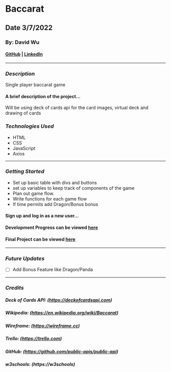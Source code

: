 # Baccarat
## Date 3/7/2022

### By: David Wu

#### [GitHub](https://github.com/dwu621) | [LinkedIn](www.linkedin.com/in/dwu621)
***

### ***Description***


Single player baccarat game

#### A brief description of the project...


Will be using deck of cards api for the card images, virtual deck and drawing of cards

### ***Technologies Used***
* HTML
* CSS
* JavaScript
* Axios
***

### ***Getting Started***
* Set up basic table with divs and buttons
* set up variables to keep track of components of the game
* Plan out game flow.
* Write functions for each game flow
* If time permits add Dragon/Bonus bonus

#### Sign up and log in as a new user...
#### Development Progress can be viewed [here](https://trello.com/b/2TYwLeAV/baccarat#)
#### Final Project can be viewed [here](insert-link-here)
***

<!-- ### ***ScreenShots***

##### image header 1
![Grizz](https://external-content.duckduckgo.com/iu/?u=https%3A%2F%2Ftse3.mm.bing.net%2Fth%3Fid%3DOIP.QtSdytu1CB7Bv8hEWCRP9QAAAA%26pid%3DApi&f=1)

##### image header 2
![PanPan](https://external-content.duckduckgo.com/iu/?u=https%3A%2F%2Ftse2.mm.bing.net%2Fth%3Fid%3DOIP.N4zWsaGP2MF1e65EX9QHgQAAAA%26pid%3DApi&f=1)

##### image header 3
![IceBear](https://external-content.duckduckgo.com/iu/?u=https%3A%2F%2Ftse4.mm.bing.net%2Fth%3Fid%3DOIP.DkyqtKrdx3hEHIO0LQdK4gAAAA%26pid%3DApi&f=1)
*** -->

### ***Future Updates***

- [ ] Add Bonus Feature like Dragon/Panda

***

### ***Credits***

##### Deck of Cards API: (https://deckofcardsapi.com)

##### Wikipedia: (https://en.wikipedia.org/wiki/Baccarat)

##### Wireframe: (https://wireframe.cc)

##### Trello: (https://trello.com)

##### GitHub: (https://github.com/public-apis/public-api)

##### w3schools: (https://w3schools)